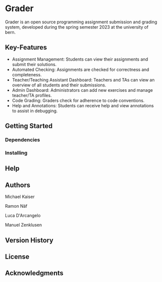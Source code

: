 # Grader

Grader is an open source programming assignment submission and grading system, developed during the spring semester
2023 at the university of bern.


## Key-Features

* Assignment Management: Students can view their assignments and submit their solutions.
* Automated Checking: Assignments are checked for correctness and completeness.
* Teacher/Teaching Assistant Dashboard: Teachers and TAs can view an overview of all students and their submissions.
* Admin Dashboard: Administrators can add new exercises and manage teacher/TA profiles.
* Code Grading: Graders check for adherence to code conventions.
* Help and Annotations: Students can receive help and view annotations to assist in debugging.

## Getting Started

### Dependencies

### Installing


## Help

## Authors


Michael Kaiser

Ramon Näf

Luca D'Arcangelo

Manuel Zenklusen

## Version History



## License



## Acknowledgments
